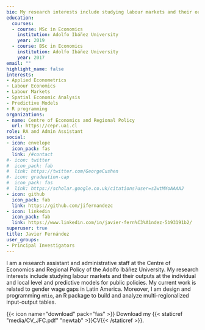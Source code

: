 ```yaml
---
bio: My research interests include studying labour markets and their outputs at the individual and local level and predictive models for public policies.
education:
  courses:
  - course: MSc in Economics
    institution: Adolfo Ibáñez University
    year: 2019
  - course: BSc in Economics
    institution: Adolfo Ibáñez University
    year: 2017
email: ""
highlight_name: false
interests:
- Applied Econometrics
- Labour Economics
- Labour Markets
- Spatial Economic Analysis
- Predictive Models
- R programming
organizations:
- name: Centre of Economics and Regional Policy
  url: https://cepr.uai.cl
role: RA and Admin Assistant
social:
- icon: envelope
  icon_pack: fas
  link: /#contact
#- icon: twitter
#  icon_pack: fab
#  link: https://twitter.com/GeorgeCushen
#- icon: graduation-cap
#  icon_pack: fas
#  link: https://scholar.google.co.uk/citations?user=sIwtMXoAAAAJ
- icon: github
  icon_pack: fab
  link: https://github.com/jifernandezc
- icon: linkedin
  icon_pack: fab
  link: https://www.linkedin.com/in/javier-fern%C3%A1ndez-5b93191b2/
superuser: true
title: Javier Fernández
user_groups:
- Principal Investigators
---
```


I am a research assistant and administrative staff at the Centre of Economics and Regional Policy of the Adolfo Ibáñez University. My research interests include studying labour markets and their outputs at the individual and local level and predictive models for public policies. My current work is related to gender wage gaps in Latin America. Moreover, I am design and programming `mRio`, an R package to build and analyze multi-regionalized input-output tables.

{{< icon name="download" pack="fas" >}} Download my {{< staticref "media/CV_JFC.pdf" "newtab" >}}CV{{< /staticref >}}.
